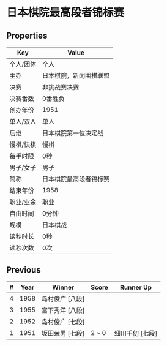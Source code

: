 # 日本棋院最高段者锦标赛

## Properties

| Key | Value |
| --- | ----- |
| 个人/团体 | 个人 |
| 主办 | 日本棋院，新闻围棋联盟 |
| 决赛 | 非挑战赛决赛 |
| 决赛番数 | 0番胜负 |
| 创办年份 | 1951 |
| 单人/双人 | 单人 |
| 后继 | 日本棋院第一位决定战 |
| 慢棋/快棋 | 慢棋 |
| 每手时限 | 0秒 |
| 男子/女子 | 男子 |
| 简称 | 日本棋院最高段者锦标赛 |
| 结束年份 | 1958 |
| 职业/业余 | 职业 |
| 自由时间 | 0分钟 |
| 规模 | 日本棋战 |
| 读秒时长 | 0秒 |
| 读秒次数 | 0次 |

## Previous

| # | Year | Winner | Score | Runner Up |
| --- | --- | --- | --- | --- |
| 4 | 1958 | 岛村俊广 [八段] |  |  |
| 3 | 1955 | 宫下秀洋 [八段] |  |  |
| 2 | 1952 | 岛村俊广 [七段] |  |  |
| 1 | 1951 | 坂田荣男 [七段] | 2 ~ 0 | 细川千仞 [七段] |

